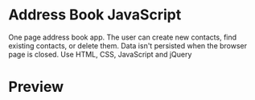# Address Book JavaScript

One page address book app. The user can create new contacts, find existing contacts, or delete them. Data isn't persisted when the browser page is closed.
Use HTML, CSS, JavaScript and jQuery

# Preview
